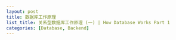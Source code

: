 ```yaml
---
layout: post
title: 数据库工作原理
list_title: 关系型数据库工作原理 (一) | How Database Works Part 1
categories: [Database, Backend]
---
```



